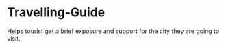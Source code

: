 # Travelling-Guide
Helps tourist get a brief exposure and support for the city they are going to visit.
